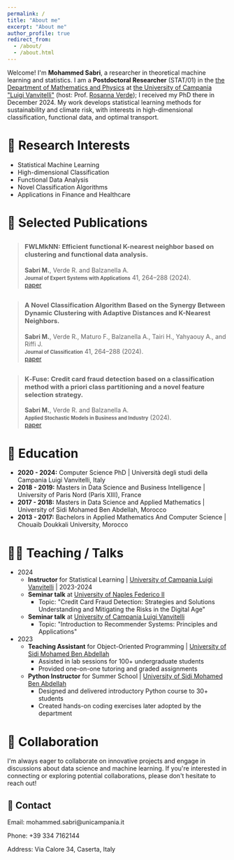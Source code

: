 ```yaml
---
permalink: /
title: "About me"
excerpt: "About me"
author_profile: true
redirect_from: 
  - /about/
  - /about.html
---
```


Welcome! I'm **Mohammed Sabri**, a researcher in theoretical machine learning and statistics. I am a **Postdoctoral Researcher** (STAT/01) in the [the Department of Mathematics and Physics](https://www.matfis.unicampania.it/) at [the University of Campania "Luigi Vanvitelli"](https://international.unicampania.it/index.php/en/) (host: Prof. [Rosanna Verde](https://www.researchgate.net/profile/Rosanna_Verde)); I received my PhD there in December 2024. My work develops statistical learning methods for sustainability and climate risk, with interests in high-dimensional classification, functional data, and optimal transport.

# 💼 Research Interests
- Statistical Machine Learning
- High-dimensional Classification
- Functional Data Analysis
- Novel Classification Algorithms
- Applications in Finance and Healthcare

# 📝 Selected Publications

> ## <span style="font-size: 0.7em;">FWLMkNN: Efficient functional K-nearest neighbor based on clustering and functional data analysis.</span> <br>
> **Sabri M.**, Verde R. and Balzanella A. <br>
> **<span style="font-size: 0.8em;">Journal of Expert Systems with Applications</span>** 41, 264–288 (2024). <br>
> [paper](https://www.sciencedirect.com/science/article/pii/S0957417425021864)

> ## <span style="font-size: 0.7em;">A Novel Classification Algorithm Based on the Synergy Between Dynamic Clustering with Adaptive Distances and K-Nearest Neighbors.</span> <br>
> **Sabri M.**, Verde R., Maturo F., Balzanella A., Tairi H., Yahyaouy A., and Riffi J. <br>
> **<span style="font-size: 0.8em;">Journal of Classification</span>** 41, 264–288 (2024). <br>
> [paper](https://link.springer.com/article/10.1007/s00357-024-09471-5)

> ## <span style="font-size: 0.7em;"> K‐Fuse: Credit card fraud detection based on a classification method with a priori class partitioning and a novel feature selection strategy. </span> <br>
> **Sabri M.**, Verde R. and Balzanella A. <br>
> **<span style="font-size: 0.8em;">Applied Stochastic Models in Business and Industry</span>** (2024). <br>
> [paper](https://onlinelibrary.wiley.com/doi/abs/10.1002/asmb.2868)

# 📖 Education
- **2020 - 2024:** Computer Science PhD &#124; Università degli studi della Campania Luigi Vanvitelli, Italy
- **2018 - 2019:** Masters in Data Science and Business Intelligence &#124; University of Paris Nord (Paris XIII), France
- **2017 - 2018:** Masters in Data Science and Applied Mathematics &#124; University of Sidi Mohamed Ben Abdellah, Morocco
- **2013 - 2017:** Bachelors in Applied Mathematics And Computer Science &#124; Chouaib Doukkali University, Morocco

# 👨‍🏫 Teaching / Talks
- 2024
  - **Instructor** for Statistical Learning &#124; [University of Campania Luigi Vanvitelli](https://www.matfis.unicampania.it/dipartimento/avvisi/655-avviso-inizio-corso-statistical-learning-data-analytics-2) &#124; 2023-2024
  - **Seminar talk** at [University of Naples Federico II](https://www.unina.it/home;jsessionid=EEE5F0CA8C1A87738007FFD216835F2D.node_publisher12)
     - Topic: "Credit Card Fraud Detection: Strategies and Solutions Understanding and Mitigating the Risks in the Digital Age"
  - **Seminar talk** at [University of Campania Luigi Vanvitelli](https://www.matfis.unicampania.it/)
     - Topic: "Introduction to Recommender Systems: Principles and Applications"
- 2023
  - **Teaching Assistant** for Object-Oriented Programming &#124; [University of Sidi Mohamed Ben Abdellah](https://www.fsdm.usmba.ac.ma/)
     - Assisted in lab sessions for 100+ undergraduate students
     - Provided one-on-one tutoring and graded assignments
  - **Python Instructor** for Summer School &#124; [University of Sidi Mohamed Ben Abdellah](https://www.fsdm.usmba.ac.ma/)
     - Designed and delivered introductory Python course to 30+ students
     - Created hands-on coding exercises later adopted by the department

# 🤝 Collaboration
I'm always eager to collaborate on innovative projects and engage in discussions about data science and machine learning. If you're interested in connecting or exploring potential collaborations, please don't hesitate to reach out!

<section id="contact">
    <h2>📍 Contact</h2>
    <p>Email: mohammed.sabri@unicampania.it</p>
    <p>Phone: +39 334 7162144</p>
    <p>Address: Via Calore 34, Caserta, Italy</p>
    <div class="map-responsive">
        <!-- Google Maps iframe here -->
    </div>
</section>

